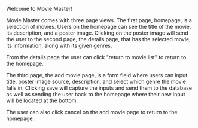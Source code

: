 Welcome to Movie Master!

Movie Master comes with three page views. The first page, homepage, is a selection of movies. Users on the homepage can see the title of the movie, its description, and a poster image. Clicking on the poster image will send the user to the second page, the details page, that has the selected movie, its information, along with its given genres.

From the details page the user can click "return to movie list" to return to the homepage.

The third page, the add movie page, is a form field where users can input title, poster image source, description, and select which genre the movie falls in. Clicking save will capture the inputs and send them to the database as well as sending the user back to the homepage where their new input will be located at the bottom.

The user can also click cancel on the add movie page to return to the homepage.

